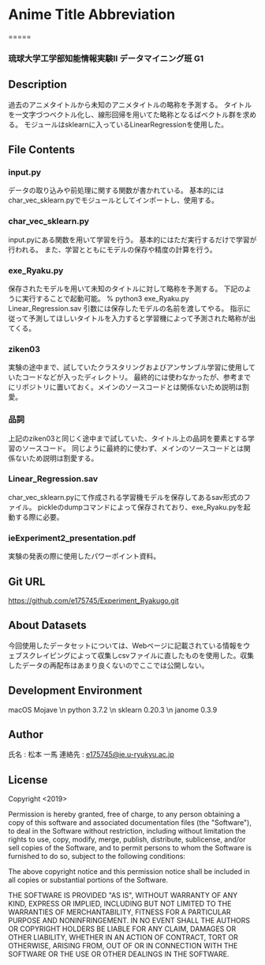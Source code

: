 # Anime Title Abbreviation
=====
### 琉球大学工学部知能情報実験Ⅱ データマイニング班 G1
## Description
過去のアニメタイトルから未知のアニメタイトルの略称を予測する。
タイトルを一文字づつベクトル化し、線形回帰を用いてた略称となるばベクトル群を求める。
モジュールはsklearnに入っているLinearRegressionを使用した。

## File Contents
### input.py
データの取り込みや前処理に関する関数が書かれている。
基本的にはchar_vec_sklearn.pyでモジュールとしてインポートし、使用する。

### char_vec_sklearn.py
input.pyにある関数を用いて学習を行う。
基本的にはただ実行するだけで学習が行われる。
また、学習とともにモデルの保存や精度の計算を行う。

### exe_Ryaku.py
保存されたモデルを用いて未知のタイトルに対して略称を予測する。
下記のように実行することで起動可能。
% python3 exe_Ryaku.py Linear_Regression.sav
引数には保存したモデルの名前を渡してやる。
指示に従って予測してほしいタイトルを入力すると学習機によって予測された略称が出てくる。

### ziken03
実験の途中まで、試していたクラスタリングおよびアンサンブル学習に使用していたコードなどが入ったディレクトリ。
最終的には使わなかったが、参考までにリポジトリに置いておく。メインのソースコードとは関係ないため説明は割愛。

### 品詞
上記のziken03と同じく途中まで試していた、タイトル上の品詞を要素とする学習のソースコード。
同じように最終的に使わず、メインのソースコードとは関係ないため説明は割愛する。

### Linear_Regression.sav 
char_vec_sklearn.pyにて作成される学習機モデルを保存してあるsav形式のファイル。
pickleのdumpコマンドによって保存されており、exe_Ryaku.pyを起動する際に必要。

### ieExperiment2_presentation.pdf
実験の発表の際に使用したパワーポイント資料。


## Git URL
https://github.com/e175745/Experiment_Ryakugo.git

## About Datasets
今回使用したデータセットについては、Webページに記載されている情報をウェブスクレイピングによって収集しcsvファイルに直したものを使用した。収集したデータの再配布はあまり良くないのでここでは公開しない。

## Development Environment
macOS Mojave \n
python 3.7.2 \n
sklearn 0.20.3 \n
janome 0.3.9

## Author
氏名 : 松本 一馬
連絡先 : e175745@ie.u-ryukyu.ac.jp

## License
Copyright <2019> <Matsumoto Kazuma>

Permission is hereby granted, free of charge, to any person obtaining a copy of this software and associated documentation files (the "Software"), to deal in the Software without restriction, including without limitation the rights to use, copy, modify, merge, publish, distribute, sublicense, and/or sell copies of the Software, and to permit persons to whom the Software is furnished to do so, subject to the following conditions:

The above copyright notice and this permission notice shall be included in all copies or substantial portions of the Software.

THE SOFTWARE IS PROVIDED "AS IS", WITHOUT WARRANTY OF ANY KIND, EXPRESS OR IMPLIED, INCLUDING BUT NOT LIMITED TO THE WARRANTIES OF MERCHANTABILITY, FITNESS FOR A PARTICULAR PURPOSE AND NONINFRINGEMENT. IN NO EVENT SHALL THE AUTHORS OR COPYRIGHT HOLDERS BE LIABLE FOR ANY CLAIM, DAMAGES OR OTHER LIABILITY, WHETHER IN AN ACTION OF CONTRACT, TORT OR OTHERWISE, ARISING FROM, OUT OF OR IN CONNECTION WITH THE SOFTWARE OR THE USE OR OTHER DEALINGS IN THE SOFTWARE.

